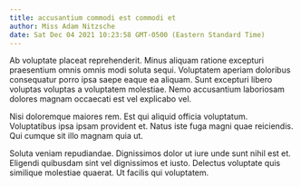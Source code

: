 ```yaml
---
title: accusantium commodi est commodi et
author: Miss Adam Nitzsche
date: Sat Dec 04 2021 10:23:58 GMT-0500 (Eastern Standard Time)
---
```

Ab voluptate placeat reprehenderit. Minus aliquam ratione excepturi praesentium omnis omnis modi soluta sequi. Voluptatem aperiam doloribus consequatur porro ipsa saepe eaque ea aliquam. Sunt excepturi libero voluptas voluptas a voluptatem molestiae. Nemo accusantium laboriosam dolores magnam occaecati est vel explicabo vel.

 Nisi doloremque maiores rem. Est qui aliquid officia voluptatum. Voluptatibus ipsa ipsam provident et. Natus iste fuga magni quae reiciendis. Qui cumque sit illo magnam quia ut.

 Soluta veniam repudiandae. Dignissimos dolor ut iure unde sunt nihil est et. Eligendi quibusdam sint vel dignissimos et iusto. Delectus voluptate quis similique molestiae quaerat. Ut facilis qui voluptatem.
